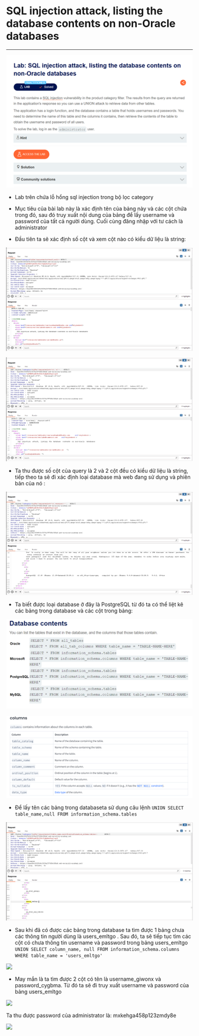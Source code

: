 # SQL injection attack, listing the database contents on non-Oracle databases
***
![](../images/9-1.png)

+ Lab trên chứa lỗ hổng sql injection trong bộ lọc category

+ Mục tiêu của bài lab này là xác định tên của bảng này và các cột chứa trong đó, sau đó truy xuất nội dung của bảng để lấy username và password của tất cả người dùng. Cuối cùng đăng nhập với tư cách là administrator

+ Đầu tiên ta sẽ xác định số cột và xem cột nào có kiểu dữ liệu là string:

![](../images/9-2.png)

![](../images/9-3.png)

+ Ta thu được số cột của query là 2 và 2 cột đều có kiểu dữ liệu là string, tiếp theo ta sẽ đi xác định loại database mà web đang sử dụng và phiên bản của nó :

![](../images/9-4.png)

+ Ta biết được loại database ở đây là PostgreSQL từ đó ta có thể liệt kê các bảng trong database và các cột trong bảng:

![alt text](image.png)

![alt text](image-1.png)

+ Để lấy tên các bảng trong databaseta sử dụng câu lệnh ```UNION SELECT table_name,null FROM information_schema.tables```

![](../images/9-5.png)

+ Sau khi đã có được các bảng trong database ta tìm được 1 bảng chưa các thông tin người dùng là users_emltgo . Sau đó, ta sẽ tiếp tục tìm các cột có chưa thông tin username và password trong bảng users_emltgo 
  ```UNION SELECT column_name, null FROM information_schema.columns WHERE table_name = 'users_emltgo'```

![](../images/9-6.png)

+ May mắn là ta tìm được 2 cột có tên là username_giwonx và password_cygbma. Từ đó ta sẽ đi truy xuất username và password của bảng users_emltgo

![](../images/9-7.png)

Ta thu được password của administrator là: mxkehga458p123zmdy8e

![](../images/9-8.png)